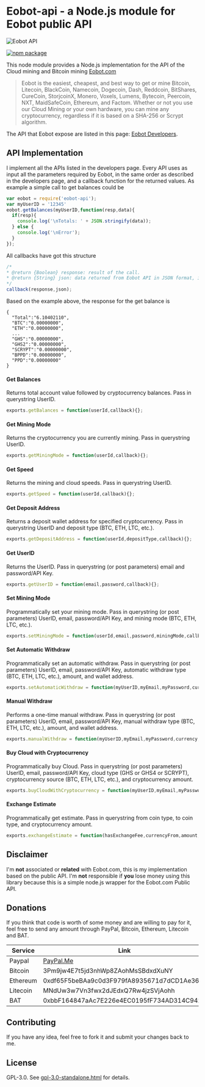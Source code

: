 # Eobot-api - a Node.js module for Eobot public API

![Eobot API](https://www.eobot.com/eobotlogo.png "Eobot.com")

[![npm package](https://nodei.co/npm/eobot-api.png?downloads=true&downloadRank=true&stars=true)](https://nodei.co/npm/eobot-api/)

This node module provides a Node.js implementation for the API of the Cloud mining and Bitcoin mining [Eobot.com](https://www.eobot.com/)   
> Eobot is the easiest, cheapest, and best way to get or mine Bitcoin, Litecoin, BlackCoin, Namecoin, Dogecoin, Dash, Reddcoin, BitShares, CureCoin, StorjcoinX, Monero, Voxels, Lumens, Bytecoin, Peercoin, NXT, MaidSafeCoin, Ethereum, and Factom. Whether or not you use our Cloud Mining or your own hardware, you can mine any cryptocurrency, regardless if it is based on a SHA-256 or Scrypt algorithm.

The API that Eobot expose are listed in this page: [Eobot Developers](https://www.eobot.com/developers).

## API Implementation

I implement all the APIs listed in the developers page. Every API uses as input all the parameters required by Eobot, in the same order as described in the developers page, and a callback function for the returned values. As example a simple call to get balances could be
```javascript
var eobot = require('eobot-api');
var myUserID = '12345'
eobot.getBalances(myUserID,function(resp,data){
  if(resp){
    console.log('\nTotals: ' + JSON.stringify(data));
  } else {
    console.log('\nError');
  }
});
```
All callbacks have got this structure
```javascript
/*
* @return {Boolean} response: result of the call.
* @return {String} json: data returned from Eobot API in JSON format, if the response is false json is an empty string
*/
callback(response,json);
```
Based on the example above, the response for the get balance is
```
{
  "Total":"6.10402110",
  "BTC":"0.00000000",
  "ETH":"0.00000000",
  ...
  "GHS":"0.00000000",
  "GHS2":"0.00000000",
  "SCRYPT":"0.00000000",
  "BPPD":"0.00000000",
  "PPD":"0.00000000"
}
```

#### Get Balances
Returns total account value followed by cryptocurrency balances. Pass in querystring UserID.
```javascript
exports.getBalances = function(userId,callback){};
```

#### Get Mining Mode
Returns the cryptocurrency you are currently mining. Pass in querystring UserID.
```javascript
exports.getMiningMode = function(userId,callback){};
```

#### Get Speed
Returns the mining and cloud speeds. Pass in querystring UserID.
```javascript
exports.getSpeed = function(userId,callback){};
```

#### Get Deposit Address
Returns a deposit wallet address for specified cryptocurrency. Pass in querystring UserID and deposit type (BTC, ETH, LTC, etc.).
```javascript
exports.getDepositAddress = function(userId,depositType,callback){};
```

#### Get UserID
Returns the UserID. Pass in querystring (or post parameters) email and password/API Key.
```javascript
exports.getUserID = function(email,password,callback){};
```

#### Set Mining Mode
Programmatically set your mining mode. Pass in querystring (or post parameters) UserID, email, password/API Key, and mining mode (BTC, ETH, LTC, etc.).
```javascript
exports.setMiningMode = function(userId,email,password,miningMode,callback){};
```

#### Set Automatic Withdraw
Programmatically set an automatic withdraw. Pass in querystring (or post parameters) UserID, email, password/API Key, automatic withdraw type (BTC, ETH, LTC, etc.), amount, and wallet address.
```javascript
exports.setAutomaticWithdraw = function(myUserID,myEmail,myPassword,currency,amount,walletAddress,callback){};
```

#### Manual Withdraw
Performs a one-time manual withdraw. Pass in querystring (or post parameters) UserID, email, password/API Key, manual withdraw type (BTC, ETH, LTC, etc.), amount, and wallet address.
```javascript
exports.manualWithdraw = function(myUserID,myEmail,myPassword,currency,amount,walletAddress,callback){};
```

#### Buy Cloud with Cryptocurrency
Programmatically buy Cloud. Pass in querystring (or post parameters) UserID, email, password/API Key, cloud type (GHS or GHS4 or SCRYPT), cryptocurrency source (BTC, ETH, LTC, etc.), and cryptocurrency amount.
```javascript
exports.buyCloudWithCryptocurrency = function(myUserID,myEmail,myPassword,currencyFrom,amount,cloudType,callback){};
```

#### Exchange Estimate
Programmatically get estimate. Pass in querystring from coin type, to coin type, and cryptocurrency amount.
```javascript
exports.exchangeEstimate = function(hasExchangeFee,currencyFrom,amount,currencyTo,callback){};
```

## Disclaimer
I'm **not** associated or **related** with Eobot.com, this is my implementation based on the public API. I'm **not** responsible if **you** lose money using this library because this is a simple node.js wrapper for the Eobot.com Public API.

## Donations

If you think that code is worth of some money and are willing to pay for it, feel free to send any amount through PayPal, Bitcoin, Ethereum, Litecoin and BAT.

| Service  | Link                                       |
|----------|--------------------------------------------|
| Paypal   | [PayPal.Me](https://paypal.me/polilluminato)            |
| Bitcoin  | 3Pm9jw4E7t5jd3nhWp8ZAohMsSBdxdXuNY         |
| Ethereum | 0xdf65F5beBAa9c0d3F979fA8935671d7dCD1Ae363 |
| Litecoin | MNdUw3w7Vn3fwx2dJEdxQ7Rw4jzSVjAohh         |
| BAT      | 0xbbF164847aAc7E226e4EC0195fF734AD314C9422 |

## Contributing

If you have any idea, feel free to fork it and submit your changes back to me.

## License

GPL-3.0. See [gpl-3.0-standalone.html](http://www.gnu.org/licenses/gpl-3.0-standalone.html) for details.
